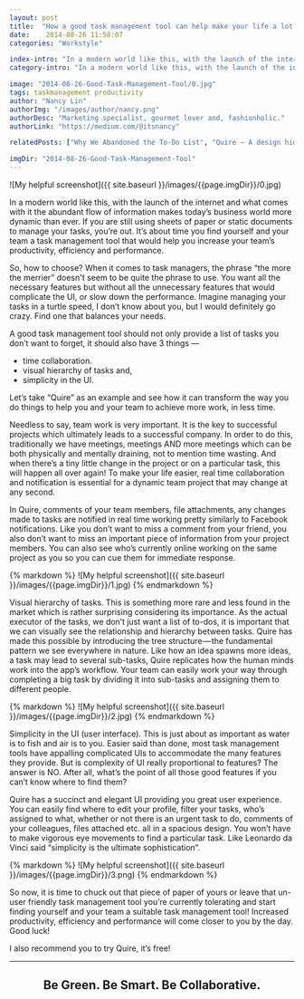 ```yaml
---
layout: post
title:  "How a good task management tool can help make your life a lot easier!"
date:    2014-08-26 11:58:07
categories: "Workstyle"

index-intro: "In a modern world like this, with the launch of the internet and what comes with it the abundant flow of information makes today’s business world more dynamic than ever. If you are still using sheets of paper or static documents to manage your tasks, you’re out. It’s about time you find yourself and your team a task management tool that would help you increase your team’s productivity, efficiency and performance."
category-intro: "In a modern world like this, with the launch of the internet and what comes with it the abundant flow of information..."

image: "2014-08-26-Good-Task-Management-Tool/0.jpg"
tags: taskmanagement productivity
author: "Nancy Lin"
authorImg: "/images/author/nancy.png"
authorDesc: "Marketing specialist, gourmet lover and, fashionholic."
authorLink: "https://medium.com/@itsnancy"

relatedPosts: ["Why We Abandoned the To-Do List", "Quire — A design hiding complexity in simplicity"]

imgDir: "2014-08-26-Good-Task-Management-Tool"
---
```


![My helpful screenshot]({{ site.baseurl }}/images/{{page.imgDir}}/0.jpg)

In a modern world like this, with the launch of the internet and what comes with it the abundant flow of information makes today’s business world more dynamic than ever. If you are still using sheets of paper or static documents to manage your tasks, you’re out. It’s about time you find yourself and your team a task management tool that would help you increase your team’s productivity, efficiency and performance.

So, how to choose? When it comes to task managers, the phrase “the more the merrier” doesn't seem to be quite the phrase to use. You want all the necessary features but without all the unnecessary features that would complicate the UI, or slow down the performance. Imagine managing your tasks in a turtle speed, I don’t know about you, but I would definitely go crazy. Find one that balances your needs.

A good task management tool should not only provide a list of tasks you don’t want to forget, it should also have 3 things —

* time collaboration.
* visual hierarchy of tasks and,
* simplicity in the UI.

Let’s take “Quire” as an example and see how it can transform the way you do things to help you and your team to achieve more work, in less time.

Needless to say, team work is very important. It is the key to successful projects which ultimately leads to a successful company. In order to do this, traditionally we have meetings, meetings AND more meetings which can be both physically and mentally draining, not to mention time wasting. And when there’s a tiny little change in the project or on a particular task, this will happen all over again! To make your life easier, real time collaboration and notification is essential for a dynamic team project that may change at any second.

In Quire, comments of your team members, file attachments, any changes made to tasks are notified in real time working pretty similarly to Facebook notifications. Like you don’t want to miss a comment from your friend, you also don’t want to miss an important piece of information from your project members. You can also see who’s currently online working on the same project as you so you can cue them for immediate response.

<div style="max-width: 700px; max-height: 408px; margin: 0 auto;">
{% markdown %}
![My helpful screenshot]({{ site.baseurl }}/images/{{page.imgDir}}/1.jpg)
{% endmarkdown %}
</div>

Visual hierarchy of tasks. This is something more rare and less found in the market which is rather surprising considering its importance. As the actual executor of the tasks, we don’t just want a list of to-dos, it is important that we can visually see the relationship and hierarchy between tasks. Quire has made this possible by introducing the tree structure — the fundamental pattern we see everywhere in nature. Like how an idea spawns more ideas, a task may lead to several sub-tasks, Quire replicates how the human minds work into the app’s workflow. Your team can easily work your way through completing a big task by dividing it into sub-tasks and assigning them to different people.

<div style="max-width: 700px; max-height: 572px; margin: 0 auto;">
{% markdown %}
![My helpful screenshot]({{ site.baseurl }}/images/{{page.imgDir}}/2.jpg)
{% endmarkdown %}
</div>

Simplicity in the UI (user interface). This is just about as important as water is to fish and air is to you. Easier said than done, most task management tools have appalling complicated UIs to accommodate the many features they provide. But is complexity of UI really proportional to features? The answer is NO. After all, what’s the point of all those good features if you can’t know where to find them?

Quire has a succinct and elegant UI providing you great user experience. You can easily find where to edit your profile, filter your tasks, who’s assigned to what, whether or not there is an urgent task to do, comments of your colleagues, files attached etc. all in a spacious design. You won’t have to make vigorous eye movements to find a particular task. Like Leonardo da Vinci said “simplicity is the ultimate sophistication”.

<div style="max-width: 700px; max-height: 448px; margin: 0 auto;">
{% markdown %}
![My helpful screenshot]({{ site.baseurl }}/images/{{page.imgDir}}/3.png)
{% endmarkdown %}
</div>

So now, it is time to chuck out that piece of paper of yours or leave that un-user friendly task management tool you’re currently tolerating and start finding yourself and your team a suitable task management tool! Increased productivity, efficiency and performance will come closer to you by the day. Good luck!

I also recommend you to try Quire, it’s free!

---

## <div style="text-align:center;">Be Green. Be Smart. Be Collaborative.<div>

[jekyll]:      http://jekyllrb.com
[jekyll-gh]:   https://github.com/jekyll/jekyll
[jekyll-help]: https://github.com/jekyll/jekyll-help

